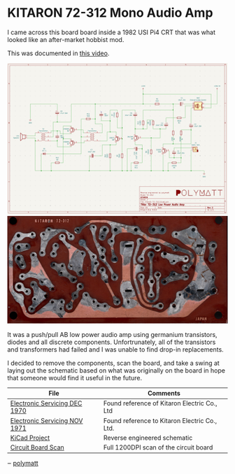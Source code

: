 # KITARON 72-312 Mono Audio Amp

I came across this board board inside a 1982 USI Pi4 CRT that was what looked like an after-market hobbist mod.

This was documented in [this video](https://youtube.com/watch?v=9xYQU5SldcA).

![Schematic](./images/kitaron72-312_schematic.png)
![Board Scan](./assets/Kitaron%2072-312.jpeg)

It was a push/pull AB low power audio amp using germanium transistors, diodes and all discrete components. Unfortrunately, all of the transistors and transformers had failed and I was unable to find drop-in replacements.

I decided to remove the components, scan the board, and take a swing at laying out the schematic based on what was originally on the board in hope that someone would find it useful in the future.

| File  | Comments |
| -- | -- |
| [Electronic Servicing DEC 1970](./assets/Electronic-Servicing-1970-12.pdf) | Found reference of Kitaron Electric Co., Ltd |
| [Electronic Servicing NOV 1971](./assets/Electronic-Servicing-1971-11.pdf) | Found reference to Kitaron Electric Co., Ltd.
| [KiCad Project](./kicad/) | Reverse engineered schematic |
| [Circuit Board Scan](./assets/Kitaron%2072-312.jpeg) | Full 1200DPI scan of the circuit board |

‒ [polymatt](https://youtube.com/@polymatt)

